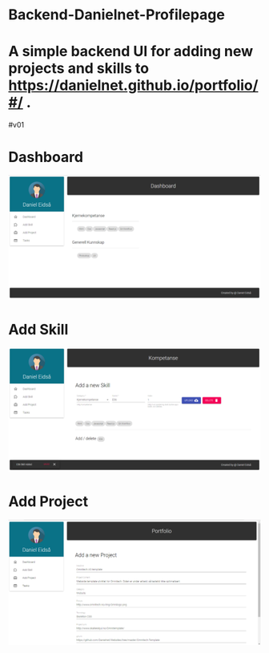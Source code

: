 # Backend-Danielnet-Profilepage
# A simple backend UI for adding new projects and skills to https://danielnet.github.io/portfolio/#/ .
#v01
<br>
# Dashboard
![Screenshot](Dashboard.png?raw=true "Dashboard Screenshot")
<br>
# Add Skill
![Screenshot](Add_Skill.png?raw=true "Add Skill Screenshot")
<br>
# Add Project
![Screenshot](Add_Project.png?raw=true "Add Project Screenshot")
<br>